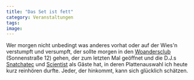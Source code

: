 ```yaml
---
title: "Das Set ist fett"
category: Veranstaltungen
tags: 
image: 
---
```


Wer morgen nicht unbedingt was anderes vorhat oder auf der Wies'n verstumpft und versumpft, der sollte morgen in den [Woandersclub](http://www.woandersclub.de/) (Sonnenstraße 12) gehen, der zum letzten Mal geöffnet und die D.J.s [Snatchatec](http://www.djsnatchatec.com/enter.htm) und [Scientist](http://www.myspace.com/djscientist) als Gäste hat, in deren Plattenauswahl ich heute kurz reinhören durfte. Jeder, der hinkommt, kann sich glücklich schätzen.